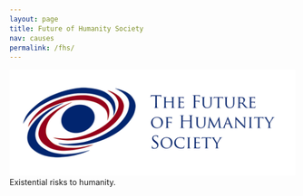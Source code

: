 ```yaml
---
layout: page
title: Future of Humanity Society
nav: causes
permalink: /fhs/
---
```

![FHS](/assets/fhsbannersmall.jpg)
Existential risks to humanity.

